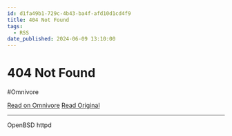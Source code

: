 ```yaml
---
id: d1fa49b1-729c-4b43-ba4f-afd10d1cd4f9
title: 404 Not Found
tags:
  - RSS
date_published: 2024-06-09 13:10:00
---
```


# 404 Not Found
#Omnivore

[Read on Omnivore](https://omnivore.app/me/404-not-found-19001576a7c)
[Read Original](https://thewhodidthis.com/bare-bones-generative-image-making/)



---

OpenBSD httpd